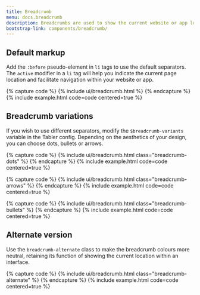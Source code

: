 ```yaml
---
title: Breadcrumb
menu: docs.breadcrumb
description: Breadcrumbs are used to show the current website or app location and reduce the number of actions users have to take. Thanks to breadcrumbs, they can easily navigate within the website hierarchy and better understand its structure.
bootstrap-link: components/breadcrumb/
---
```



## Default markup

Add the `:before` pseudo-element in `li` tags to use the default separators. The `active` modifier in a `li` tag will help you indicate the current page location and facilitate navigation within your website or app. 

{% capture code %}
{% include ui/breadcrumb.html %}
{% endcapture %}
{% include example.html code=code centered=true %}


## Breadcrumb variations

If you wish to use different separators, modify the `$breadcrumb-variants` variable in the Tabler config. Depending on the aesthetics of your design, you can choose dots, bullets or arrows.

{% capture code %}
{% include ui/breadcrumb.html class="breadcrumb-dots" %}
{% endcapture %}
{% include example.html code=code centered=true %}

{% capture code %}
{% include ui/breadcrumb.html class="breadcrumb-arrows" %}
{% endcapture %}
{% include example.html code=code centered=true %}

{% capture code %}
{% include ui/breadcrumb.html class="breadcrumb-bullets" %}
{% endcapture %}
{% include example.html code=code centered=true %}


## Alternate version

Use the `breadcrumb-alternate` class to make the breadcrumb colours more neutral, retaining its function of showing the current location within an interface.  

{% capture code %}
{% include ui/breadcrumb.html class="breadcrumb-alternate" %}
{% endcapture %}
{% include example.html code=code centered=true %}
